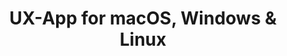 ---
name: UX-App
url: 'https://www.ux-app.com/dev/editor'
category: Productivity
title: 'UX-App for macOS, Windows & Linux'
key: ux-app

---